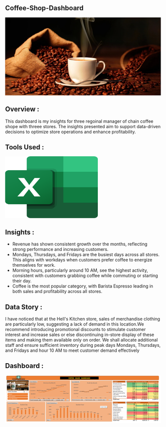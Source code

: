 ## Coffee-Shop-Dashboard 
![Coffee Background Banner (4)]( https://github.com/vaishu-08/Coffee-Shop-Dashboard/blob/main/Coffee%20Beans.jpeg)

## Overview :
This dashboard is my insights for three regoinal manager of chain coffee shope with threee stores. The insights presented aim to support data-driven decisions to optimize store operations and enhance profitability.
## Tools Used :
<img src= "https://github.com/vaishu-08/Coffee-Shop-Dashboard/blob/main/Microsoft_Office_Excel.png" alt="Microsoft_Office_Excel" Width="300" Height="200">

## Insights :
 - Revenue has shown consistent growth over the months, reflecting strong performance and increasing customers.
 - Mondays, Thursdays, and Fridays are the busiest days across all stores. This aligns with workdays when customers prefer coffee to energize themselves for work.
 - Morning hours, particularly around 10 AM, see the highest activity, consistent with customers grabbing coffee while commuting or starting their day.
 - Coffee is the most popular category, with Barista Espresso leading in both sales and profitability across all stores. 
## Data Story :
I have noticed that at the Hell's Kitchen store, sales of merchandise clothing are particularly low, suggesting a lack of demand in this location.We recommend introducing promotional discounts to stimulate customer interest and increase sales or else discontinuing in-store display of these items and making them available only on order. We shall allocate additional staff and ensure sufficient inventory during peak days Mondays, Thursdays, and Fridays and hour 10 AM to meet customer demand effectively

## Dashboard :
<img src="https://github.com/vaishu-08/Coffee-Shop-Dashboard/blob/main/Coffee%20Shop%20Dashboard.png" alt="Coffee Sales Dashboard">
